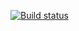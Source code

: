 [![Build status](https://ci.appveyor.com/api/projects/status/fvvrecqldxbblswf?svg=true)](https://ci.appveyor.com/project/OlgaMelman/api-ci)
